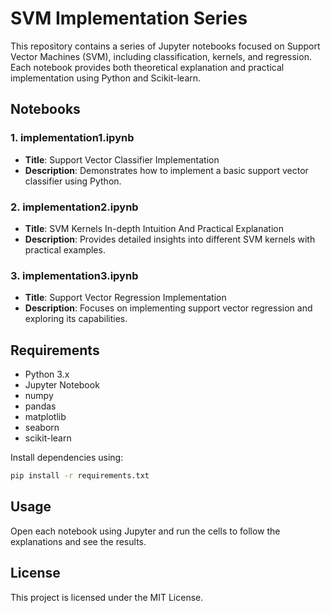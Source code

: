 # SVM Implementation Series

This repository contains a series of Jupyter notebooks focused on Support Vector Machines (SVM), including classification, kernels, and regression. Each notebook provides both theoretical explanation and practical implementation using Python and Scikit-learn.

## Notebooks

### 1. implementation1.ipynb
- **Title**: Support Vector Classifier Implementation
- **Description**: Demonstrates how to implement a basic support vector classifier using Python.

### 2. implementation2.ipynb
- **Title**: SVM Kernels In-depth Intuition And Practical Explanation
- **Description**: Provides detailed insights into different SVM kernels with practical examples.

### 3. implementation3.ipynb
- **Title**: Support Vector Regression Implementation
- **Description**: Focuses on implementing support vector regression and exploring its capabilities.

## Requirements

- Python 3.x
- Jupyter Notebook
- numpy
- pandas
- matplotlib
- seaborn
- scikit-learn

Install dependencies using:

```bash
pip install -r requirements.txt
```

## Usage

Open each notebook using Jupyter and run the cells to follow the explanations and see the results.

## License

This project is licensed under the MIT License.

